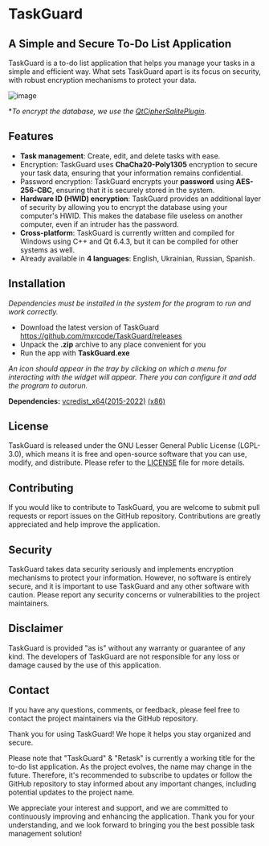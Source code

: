 # TaskGuard
## A Simple and Secure To-Do List Application

TaskGuard is a to-do list application that helps you manage your tasks in a simple and efficient way. What sets TaskGuard apart is its focus on security, with robust encryption mechanisms to protect your data.

![image](https://user-images.githubusercontent.com/123785508/234422735-0a73b366-f11b-410c-828f-7b2de99d8683.png)

**To encrypt the database, we use the [QtCipherSqlitePlugin](https://github.com/mxrcode/QtCipherSqlitePlugin).*
  
## Features
- **Task management**: Create, edit, and delete tasks with ease.
- Encryption: TaskGuard uses **ChaCha20-Poly1305** encryption to secure your task data, ensuring that your information remains confidential.
- Password encryption: TaskGuard encrypts your **password** using **AES-256-CBC**, ensuring that it is securely stored in the system.
- **Hardware ID (HWID) encryption**: TaskGuard provides an additional layer of security by allowing you to encrypt the database using your computer's HWID. This makes the database file useless on  another computer, even if an intruder has the password.
- **Cross-platform**: TaskGuard is currently written and compiled for Windows using C++ and Qt 6.4.3, but it can be compiled for other systems as well.
- Already available in **4 languages**: English, Ukrainian, Russian, Spanish.

## Installation
*Dependencies must be installed in the system for the program to run and work correctly.*

- Download the latest version of TaskGuard https://github.com/mxrcode/TaskGuard/releases
- Unpack the **.zip** archive to any place convenient for you
- Run the app with **TaskGuard.exe**

*An icon should appear in the tray by clicking on which a menu for interacting with the widget will appear. There you can configure it and add the program to autorun.*

**Dependencies:** [vcredist_x64(2015-2022)](https://aka.ms/vs/17/release/vc_redist.x64.exe) [(x86)](https://aka.ms/vs/17/release/vc_redist.x86.exe) 

## License
TaskGuard is released under the GNU Lesser General Public License (LGPL-3.0), which means it is free and open-source software that you can use, modify, and distribute. Please refer to the [LICENSE](https://github.com/mxrcode/TaskGuard/blob/main/LICENSE) file for more details.

## Contributing
If you would like to contribute to TaskGuard, you are welcome to submit pull requests or report issues on the GitHub repository. Contributions are greatly appreciated and help improve the application.

## Security
TaskGuard takes data security seriously and implements encryption mechanisms to protect your information. However, no software is entirely secure, and it is important to use TaskGuard and any other software with caution. Please report any security concerns or vulnerabilities to the project maintainers.

## Disclaimer
TaskGuard is provided "as is" without any warranty or guarantee of any kind. The developers of TaskGuard are not responsible for any loss or damage caused by the use of this application.

## Contact
If you have any questions, comments, or feedback, please feel free to contact the project maintainers via the GitHub repository.

Thank you for using TaskGuard! We hope it helps you stay organized and secure.

Please note that "TaskGuard" & "Retask" is currently a working title for the to-do list application. As the project evolves, the name may change in the future. Therefore, it's recommended to subscribe to updates or follow the GitHub repository to stay informed about any important changes, including potential updates to the project name.

We appreciate your interest and support, and we are committed to continuously improving and enhancing the application. Thank you for your understanding, and we look forward to bringing you the best possible task management solution!
